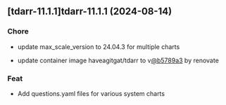 

## [tdarr-11.1.1]tdarr-11.1.1 (2024-08-14)

### Chore



- update max_scale_version to 24.04.3 for multiple charts

- update container image haveagitgat/tdarr to v[@b5789a3](https://github.com/b5789a3) by renovate

### Feat



- Add questions.yaml files for various system charts